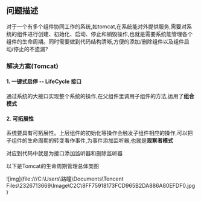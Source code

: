 ## 问题描述

 对于一个有多个组件协同工作的系统,如tomcat,在系统能对外提供服务,需要对系统的组件进行创建、初始化、启动、停止和销毁操作,也就是需要系统能管理各个组件的生命周期。同时需要做到代码结构清晰,方便的添加/删除组件以及组件启动/停止的不遗漏?



### 解决方案(Tomcat)

#### 1. 一键式启停  -- LifeCycle 接口 

 通过系统的大接口实现整个系统的操作,在父组件里调用子组件的方法,运用了**组合模式**

#### 2. 可拓展性

系统要具有可拓展性。上层组件的初始化等操作会触发子组件相应的操作,可以把子组件的生命周期的转变看作事件,为事件添加监听器,也就是**观察者模式**

对应到代码中就是为接口添加监听器和删除监听器

以下是Tomcat的生命周期管理总体类图



![img](file:///C:\Users\路瞳\Documents\Tencent Files\2326713669\Image\C2C\8FF75918173FCD965B2DA886A80EFDF0.jpg)  